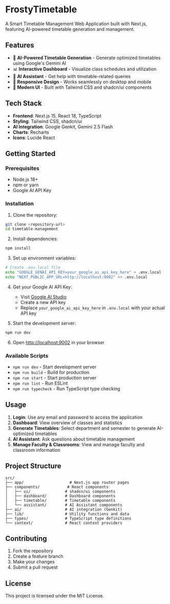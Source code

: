# FrostyTimetable

A Smart Timetable Management Web Application built with Next.js, featuring AI-powered timetable generation and management.

## Features

- 🎯 **AI-Powered Timetable Generation** - Generate optimized timetables using Google's Gemini AI
- 📊 **Interactive Dashboard** - Visualize class schedules and utilization
- 🤖 **AI Assistant** - Get help with timetable-related queries
- 📱 **Responsive Design** - Works seamlessly on desktop and mobile
- 🎨 **Modern UI** - Built with Tailwind CSS and shadcn/ui components

## Tech Stack

- **Frontend**: Next.js 15, React 18, TypeScript
- **Styling**: Tailwind CSS, shadcn/ui
- **AI Integration**: Google Genkit, Gemini 2.5 Flash
- **Charts**: Recharts
- **Icons**: Lucide React

## Getting Started

### Prerequisites

- Node.js 18+ 
- npm or yarn
- Google AI API Key

### Installation

1. Clone the repository:
```bash
git clone <repository-url>
cd timetable-management
```

2. Install dependencies:
```bash
npm install
```

3. Set up environment variables:
```bash
# Create .env.local file
echo "GOOGLE_GENAI_API_KEY=your_google_ai_api_key_here" > .env.local
echo "NEXT_PUBLIC_APP_URL=http://localhost:9002" >> .env.local
```

4. Get your Google AI API Key:
   - Visit [Google AI Studio](https://makersuite.google.com/app/apikey)
   - Create a new API key
   - Replace `your_google_ai_api_key_here` in `.env.local` with your actual API key

5. Start the development server:
```bash
npm run dev
```

6. Open [http://localhost:9002](http://localhost:9002) in your browser

### Available Scripts

- `npm run dev` - Start development server
- `npm run build` - Build for production
- `npm run start` - Start production server
- `npm run lint` - Run ESLint
- `npm run typecheck` - Run TypeScript type checking

## Usage

1. **Login**: Use any email and password to access the application
2. **Dashboard**: View overview of classes and statistics
3. **Generate Timetables**: Select department and semester to generate AI-optimized timetables
4. **AI Assistant**: Ask questions about timetable management
5. **Manage Faculty & Classrooms**: View and manage faculty and classroom information

## Project Structure

```
src/
├── app/                    # Next.js app router pages
├── components/            # React components
│   ├── ui/               # shadcn/ui components
│   ├── dashboard/        # Dashboard components
│   ├── timetable/        # Timetable components
│   └── assistant/        # AI Assistant components
├── ai/                   # AI integration (Genkit)
├── lib/                  # Utility functions and data
├── types/                # TypeScript type definitions
└── context/              # React context providers
```

## Contributing

1. Fork the repository
2. Create a feature branch
3. Make your changes
4. Submit a pull request

## License

This project is licensed under the MIT License.
